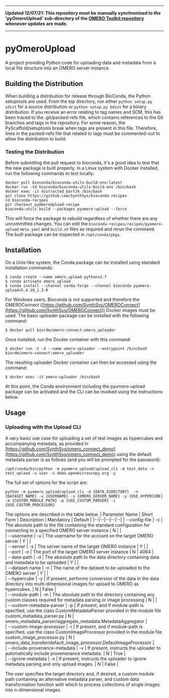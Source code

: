 ******************************************************************************
**Updated 12/07/21: This repository must be manually synchronised to the 'pyOmeroUpload'
sub-directory of the [OMERO Toolkit repository](https://github.com/SynthSys/omero-toolkit)
whenever updates are made.**
******************************************************************************

# pyOmeroUpload
A project providing Python code for uploading data and metadata from a local file structure into an OMERO server instance.

## Building the Distribution
When building a distribution for release through BioConda, the Python setuptools are used. From the top directory, run either `python setup.py sdist` for a source distribution or `python setup.py bdist` for a binary distribution. If you receive an error relating to tag names and SCM, this has been traced to the .git/packed-refs file, which contains references to the Git branches and tags in the repository. For some reason, the PyScaffold/setuptools break when tags are present in this file. Therefore, lines in the packed-refs file that related to tags must be commented-out to allow the distribution to build.

### Testing the Distribution
Before submitting the pull request to bioconda, it's a good idea to test that the new package is built properly. In a Linux system with Docker installed, run the following commands to test locally:

```
docker pull bioconda/bioconda-utils-build-env:latest
docker run -td bioconda/bioconda-utils-build-env /bin/bash
docker exec -it distracted_bartik /bin/bash
git clone https://github.com/SynthSys/bioconda-recipes
cd bioconda-recipes
git checkout pyOmeroUpload-recipe
bioconda-utils build --packages pyomero-upload --force
```
This will force the package to rebuild regardless of whether there are any uncommitted changes. You can edit the `bioconda-recipes/recipes/pyomero-upload` `meta.yaml` and `build.sh` files as required and rerun the command. The built package can be inspected in `/opt/conda/pkgs`.

## Installation
On a Unix-like system, the Conda package can be installed using standard installation commands:
```
$ conda create --name omero_upload python=2.7
$ conda activate omero_upload
$ conda install --channel conda-forge --channel bioconda pyomero-upload=5.4.10_1.3.0
```
For Windows users, Bioconda is not supported and therefore the OMEROConnect ([https://github.com/SynthSys/OMEROConnect](https://github.com/SynthSys/OMEROConnect)) Docker images must be used. The basic uploader package can be installed with the following command:
```
$ docker pull biordm/omero-connect:omero_uploader
```
Once installed, run the Docker container with this command:
```
$ docker run -t -d --name omero-uploader --entrypoint /bin/bash biordm/omero-connect:omero_uploader
```
The resulting uploader Docker container can then be accessed using the command:
```
$ docker exec -it omero-uploader /bin/bash
```
At this point, the Conda environment including the pyomero-upload package can be activated and the CLI can be invoked using the instructions below.

## Usage

### <a name="upload_cli">Uploading with the Upload CLI</a>
A very basic use case for uploading a set of test images as hypercubes and accompanying metadata, as provided in [https://github.com/SynthSys/omero_connect_demo](https://github.com/SynthSys/omero_connect_demo) using the default metadata parser is as follows (and you will be prompted for the password):
```
/opt/conda/bin/python -m pyomero_upload/upload_cli -d test_data -n test_upload -u user -s demo.openmicroscopy.org -y
```
The full set of options for the script are:
```
python -m pyomero_upload/upload_cli -d {DATA_DIRECTORY}  -n {DATASET_NAME} -u {USERNAME} -s {OMERO_SERVER_NAME} -y {USE_HYPERCUBE}  -m {CUSTOM_MODULE_PATH} -p {USE_CUSTOM_PARSER} -i {USE_CUSTOM_PROCESSOR}
```
The options are described in the table below.
| Parameter Name | Short Form | Description | Mandatory | Default |
|--|--|--|--|--|
| -\-config-file | -c | The absolute path to the file containing the standard configuration for connecting to a specified OMERO server instance  | N |  |  
| -\-username | -u | The username for the account on the target OMERO server | Y |  |  
| -\-server | -s | The server name of the target OMERO instance | Y |  |  
| -\-port | -o | The port of the target OMERO server instance | N | 4064 |  
| -\-data-path | -d | The absolute path to the data directory containing data and metadata to be uploaded | Y |  |  
| -\-dataset-name | -n | The name of the dataset to be uploaded to the OMERO server | Y |  |  
| -\-hypercube | -y | If present, performs conversion of the data in the data directory into multi-dimensional images for upload to OMERO as hypercubes. | N | False  |  
| -\-module-path | -m | The absolute path to the directory containing any custom classes required for metadata parsing or image processing | N |  |  
| -\-custom-metadata-parser | -p | If present, and if module-path is specified, use the class CustomMetadataParser provided in the module file custom_metadata_parser.py | N | omero_metadata_parser/aggregate_metadata.MetadataAggregator |  
| -\-custom-image-processor | -i | If present, and if module-path is specified, use the class CustomImageProcessor provided in the module file custom_image_processor.py | N | omero_data_transfer/default_image_processor.DefaultImageProcessor |  
| -\-include-provenance-metadata | -v | If present, instructs the uploader to automatically include provenenance metadata. | N | True  |  
| -\-ignore-metadata | -x | If present, instructs the uploader to ignore metadata parsing and only upload images. | N | False  |  

The user specifies the target directory and, if desired, a custom module path containing an alternative metadata parser, and custom data transformation function with which to process collections of single images into _n_-dimensional images.
